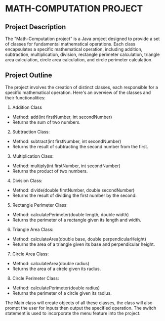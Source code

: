 # MATH-COMPUTATION PROJECT  

## Project Description
The "Math-Computation project" is a Java project designed to provide a set of classes for fundamental mathematical operations. Each class encapsulates a specific mathematical operation, including addition, subtraction, multiplication, division, rectangle perimeter calculation, triangle area calculation, circle area calculation, and circle perimeter calculation.

## Project Outline
The project involves the creation of distinct classes, each responsible for a specific mathematical operation. Here's an overview of the classes and their functionalities:


1.	Addition Class

* Method: add(int firstNumber, int secondNumber)
* Returns the sum of two numbers.


2.	Subtraction Class:
   
* Method: subtract(int firstNumber, int secondNumber)
* Returns the result of subtracting the second number from the first.

3.	Multiplication Class:
	
* Method: multiply(int firstNumber, int secondNumber)
* Returns the product of two numbers.

4.	Division Class:
   
* Method: divide(double firstNumber, double secondNumber)
* Returns the result of dividing the first number by the second.

5.	Rectangle Perimeter Class:
   
* Method: calculatePerimeter(double length, double width)
* Returns the perimeter of a rectangle given its length and width.

6.	Triangle Area Class:
   
* Method: calculateArea(double base, double perpendicularHeight)
* Returns the area of a triangle given its base and perpendicular height.

7.	Circle Area Class:
   
* Method: calculateArea(double radius)
* Returns the area of a circle given its radius.

8.	Circle Perimeter Class:
    
* Method: calculatePerimeter(double radius)
* Returns the perimeter of a circle given its radius.

The Main class will create objects of all these classes, the class will also prompt the user for inputs then output the specified operation. The switch statement is used to incorporate the menu feature into the project.
